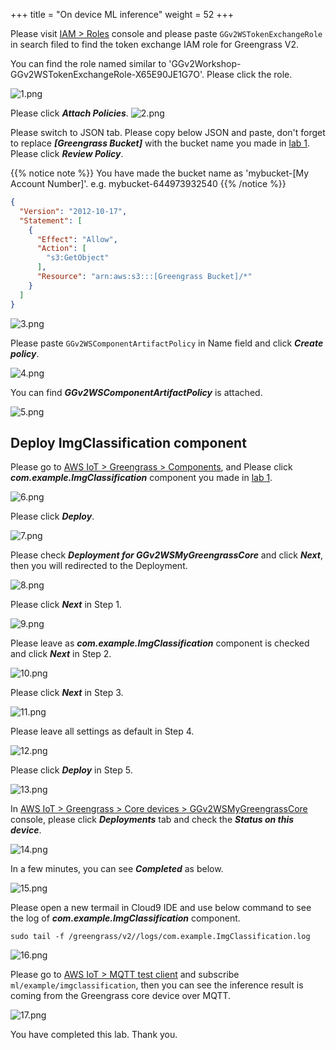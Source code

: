 +++
title = "On device ML inference"
weight = 52
+++



Please visit [IAM > Roles](https://console.aws.amazon.com/iamv2/home#/roles) console and please paste ```GGv2WSTokenExchangeRole``` in search filed to find the token exchange IAM role for Greengrass V2.

You can find the role named similar to 'GGv2Workshop-GGv2WSTokenExchangeRole-X65E90JE1G7O'. Please click the role.

![1.png](/images/4/2/1.png)

Please click ***Attach Policies***.
![2.png](/images/4/2/2.png)


Please switch to JSON tab.
Please copy below JSON and paste, don't forget to replace ***[Greengrass Bucket]*** with the bucket name you made in [lab 1](/en/1/1_1.html). Please click ***Review Policy***.


{{% notice note %}}
You have made the bucket name as 'mybucket-[My Account Number]'. e.g. mybucket-644973932540
{{% /notice %}}


``` json
{
  "Version": "2012-10-17",
  "Statement": [
    {
      "Effect": "Allow",
      "Action": [
        "s3:GetObject"
      ],
      "Resource": "arn:aws:s3:::[Greengrass Bucket]/*"
    }
  ]
}
```

![3.png](/images/4/2/3.png)

Please paste ```GGv2WSComponentArtifactPolicy``` in Name field and click ***Create policy***.

![4.png](/images/4/2/4.png)

You can find ***GGv2WSComponentArtifactPolicy*** is attached.

![5.png](/images/4/2/5.png)


<!-- ``` shell
aws iam create-policy \
  --policy-name GGv2WSComponentArtifactPolicy \
  --policy-document file://component-artifact-policy.json
```

``` shell
aws iam attach-role-policy \
  --role-name GGv2WSTokenExchangeRole \
  --policy-arn arn:aws:iam::123456789012:policy/GGv2WSComponentArtifactPolicy
``` -->


## Deploy ImgClassification component

Please go to [AWS IoT > Greengrass > Components](https://console.aws.amazon.com/iot/home?#/greengrass/v2/components), and Please click ***com.example.ImgClassification*** component you made in [lab 1](/en/1/1_1.html).

![6.png](/images/4/2/6.png)

Please click ***Deploy***.

![7.png](/images/4/2/7.png)

Please check ***Deployment for GGv2WSMyGreengrassCore*** and click ***Next***, then you will redirected to the Deployment.

![8.png](/images/4/2/8.png)

Please click ***Next*** in Step 1.

![9.png](/images/4/2/9.png)

Please leave as ***com.example.ImgClassification*** component is checked and click ***Next*** in Step 2.

![10.png](/images/4/2/10.png)

Please click ***Next*** in Step 3.

![11.png](/images/4/2/11.png)

Please leave all settings as default in Step 4.

![12.png](/images/4/2/12.png)

Please click ***Deploy*** in Step 5.

![13.png](/images/4/2/13.png)

In [AWS IoT > Greengrass > Core devices > GGv2WSMyGreengrassCore](https://console.aws.amazon.com/iot/home?#/greengrass/v2/cores/details/GGv2WSMyGreengrassCore) console, please click ***Deployments*** tab and check the ***Status on this device***.

![14.png](/images/4/2/14.png)

In a few minutes, you can see ***Completed*** as below.

![15.png](/images/4/2/15.png)

Please open a new termail in Cloud9 IDE and use below command to see the log of ***com.example.ImgClassification*** component.

``` shell
sudo tail -f /greengrass/v2//logs/com.example.ImgClassification.log
```

![16.png](/images/4/2/16.png)


Please go to [AWS IoT > MQTT test client](https://console.aws.amazon.com/iot/home?#/test) and subscribe ```ml/example/imgclassification```, then you can see the inference result is coming from the Greengrass core device over MQTT.

![17.png](/images/4/2/17.png)

You have completed this lab. Thank you.